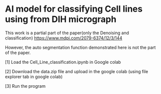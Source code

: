 # AI model for classifying Cell lines using from DIH micrograph
This work is a partial part of the paper(only the Denoising and classification) https://www.mdpi.com/2079-6374/12/3/144 

However, the auto segmentation function demonstrated here is not the part of the paper.

[1] Load the Cell_Line_classification.ipynb in Google colab

[2] Download the data.zip file and upload in the google colab (using file explorer tab in google colab)

[3] Run the program


